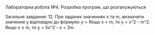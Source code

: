 Лабораторна робота №4. Розробка програм, що розгалужуються

Загальне завдання: 12. При заданих значеннях x та m, визначити значення у відповідно до формули:
 𝑦 =
Якщо x > m, то y = x^2 - m^2.
Якщо x ≤ m, то y = 5x^2 - x + 3m.
